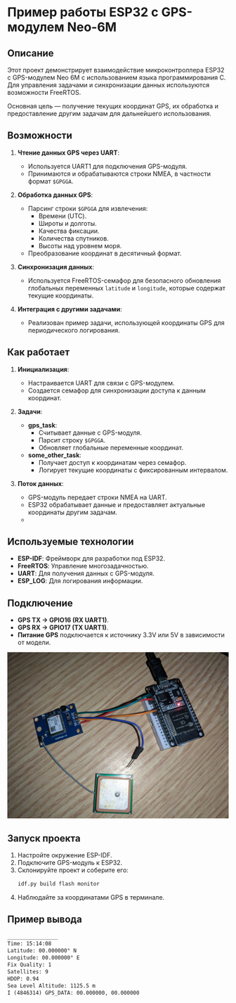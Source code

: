 # Пример работы ESP32 с **GPS-модулем Neo-6M**

## Описание
Этот проект демонстрирует взаимодействие микроконтроллера ESP32 с GPS-модулем Neo 6M с использованием языка программирования C. Для управления задачами и синхронизации данных используются возможности FreeRTOS.

Основная цель — получение текущих координат GPS, их обработка и предоставление другим задачам для дальнейшего использования.

## Возможности
1. **Чтение данных GPS через UART**:
   - Используется UART1 для подключения GPS-модуля.
   - Принимаются и обрабатываются строки NMEA, в частности формат `$GPGGA`.

2. **Обработка данных GPS**:
   - Парсинг строки `$GPGGA` для извлечения:
     - Времени (UTC).
     - Широты и долготы.
     - Качества фиксации.
     - Количества спутников.
     - Высоты над уровнем моря.
   - Преобразование координат в десятичный формат.

3. **Синхронизация данных**:
   - Используется FreeRTOS-семафор для безопасного обновления глобальных переменных `latitude` и `longitude`, которые содержат текущие координаты.

4. **Интеграция с другими задачами**:
   - Реализован пример задачи, использующей координаты GPS для периодического логирования.

## Как работает
1. **Инициализация**:
   - Настраивается UART для связи с GPS-модулем.
   - Создается семафор для синхронизации доступа к данным координат.

2. **Задачи**:
   - **gps_task**:
     - Считывает данные с GPS-модуля.
     - Парсит строку `$GPGGA`.
     - Обновляет глобальные переменные координат.
   - **some_other_task**:
     - Получает доступ к координатам через семафор.
     - Логирует текущие координаты с фиксированным интервалом.

3. **Поток данных**:
   - GPS-модуль передает строки NMEA на UART.
   - ESP32 обрабатывает данные и предоставляет актуальные координаты другим задачам.
   - 

## Используемые технологии
- **ESP-IDF**: Фреймворк для разработки под ESP32.
- **FreeRTOS**: Управление многозадачностью.
- **UART**: Для получения данных с GPS-модуля.
- **ESP_LOG**: Для логирования информации.

## Подключение
- **GPS TX -> GPIO16 (RX UART1)**.
- **GPS RX -> GPIO17 (TX UART1)**.
- **Питание GPS** подключается к источнику 3.3V или 5V в зависимости от модели.

![photo](PXL_20241214_203102061.jpg)

## Запуск проекта
1. Настройте окружение ESP-IDF.
2. Подключите GPS-модуль к ESP32.
3. Склонируйте проект и соберите его:
   ```bash
   idf.py build flash monitor
   ```
4. Наблюдайте за координатами GPS в терминале.

## Пример вывода

```
________________
Time: 15:14:08
Latitude: 00.000000° N
Longitude: 00.000000° E
Fix Quality: 1
Satellites: 9
HDOP: 0.94
Sea Level Altitude: 1125.5 m
I (4846314) GPS_DATA: 00.000000, 00.000000
```
